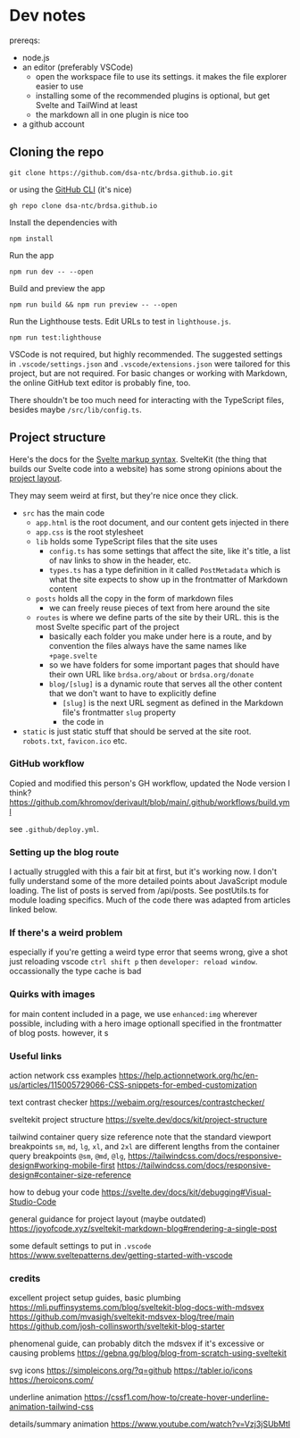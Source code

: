 # Dev notes

prereqs:
- node.js
- an editor (preferably VSCode)
  - open the workspace file to use its settings. it makes the file explorer easier to use
  - installing some of the recommended plugins is optional, but get Svelte and TailWind at least
  - the markdown all in one plugin is nice too
- a github account

## Cloning the repo 

```
git clone https://github.com/dsa-ntc/brdsa.github.io.git
```

or using the [GitHub CLI](https://cli.github.com/) (it's nice)

```
gh repo clone dsa-ntc/brdsa.github.io
```

Install the dependencies with 

```
npm install
```

Run the app 

```
npm run dev -- --open
```

Build and preview the app 

```
npm run build && npm run preview -- --open
```

Run the Lighthouse tests. Edit URLs to test in `lighthouse.js`.

```
npm run test:lighthouse
```

VSCode is not required, but highly recommended. The suggested settings in `.vscode/settings.json` and `.vscode/extensions.json` were tailored for this project, but are not required. For basic changes or working with Markdown, the online GitHub text editor is probably fine, too.

There shouldn't be too much need for interacting with the TypeScript files, besides maybe `/src/lib/config.ts`.

## Project structure

Here's the docs for the [Svelte markup syntax](https://svelte.dev/docs/svelte/basic-markup).
SvelteKit (the thing that builds our Svelte code into a website) has some strong opinions about the [project layout](https://svelte.dev/docs/kit/project-structure). 

They may seem weird at first, but they're nice once they click.

- `src` has the main code
  - `app.html` is the root document, and our content gets injected in there
  - `app.css` is the root stylesheet
  - `lib` holds some TypeScript files that the site uses
    - `config.ts` has some settings that affect the site, like it's title, a list of nav links to show in the header, etc.
    - `types.ts` has a type definition in it called `PostMetadata` which is what the site expects to show up in the frontmatter of Markdown content
  - `posts` holds all the copy in the form of markdown files
    - we can freely reuse pieces of text from here around the site
  - `routes` is where we define parts of the site by their URL. this is the most Svelte specific part of the project
    - basically each folder you make under here is a route, and by convention the files always have the same names like `+page.svelte`
    - so we have folders for some important pages that should have their own URL like `brdsa.org/about` or `brdsa.org/donate`
    - `blog/[slug]` is a dynamic route that serves all the other content that we don't want to have to explicitly define
      - `[slug]` is the next URL segment as defined in the Markdown file's frontmatter `slug` property
      - the code in 
- `static` is just static stuff that should be served at the site root. `robots.txt`, `favicon.ico` etc.


### GitHub workflow

Copied and modified this person's GH workflow, updated the Node version I think?
https://github.com/khromov/derivault/blob/main/.github/workflows/build.yml

see `.github/deploy.yml`.

### Setting up the blog route

I actually struggled with this a fair bit at first, but it's working now. I don't fully understand some of the more detailed points about JavaScript module loading. The list of posts is served from /api/posts. See postUtils.ts for module loading specifics. Much of the code there was adapted from articles linked below.

### If there's a weird problem

especially if you're getting a weird type error that seems wrong, give a shot just reloading vscode `ctrl shift p` then `developer: reload window`. occassionally the type cache is bad

### Quirks with images

for main content included in a page, we use `enhanced:img` wherever possible, including with a hero image optionall specified in the frontmatter of blog posts. however, it s

### Useful links

action network css examples
https://help.actionnetwork.org/hc/en-us/articles/115005729066-CSS-snippets-for-embed-customization

text contrast checker https://webaim.org/resources/contrastchecker/

sveltekit project structure
https://svelte.dev/docs/kit/project-structure

tailwind container query size reference 
note that the standard viewport breakpoints `sm`, `md`, `lg`, `xl`, and `2xl` are different lengths from the container query breakpoints `@sm`, `@md`, `@lg`, 
https://tailwindcss.com/docs/responsive-design#working-mobile-first
https://tailwindcss.com/docs/responsive-design#container-size-reference

how to debug your code
https://svelte.dev/docs/kit/debugging#Visual-Studio-Code

general guidance for project layout (maybe outdated)
https://joyofcode.xyz/sveltekit-markdown-blog#rendering-a-single-post

some default settings to put in `.vscode` 
https://www.sveltepatterns.dev/getting-started-with-vscode


### credits

excellent project setup guides, basic plumbing
https://mli.puffinsystems.com/blog/sveltekit-blog-docs-with-mdsvex
https://github.com/mvasigh/sveltekit-mdsvex-blog/tree/main
https://github.com/josh-collinsworth/sveltekit-blog-starter

phenomenal guide, can probably ditch the mdsvex if it's excessive or causing problems
https://gebna.gg/blog/blog-from-scratch-using-sveltekit

svg icons
https://simpleicons.org/?q=github
https://tabler.io/icons
https://heroicons.com/

underline animation 
https://cssf1.com/how-to/create-hover-underline-animation-tailwind-css

details/summary animation 
https://www.youtube.com/watch?v=Vzj3jSUbMtI
